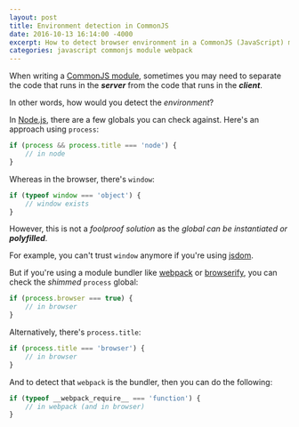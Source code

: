 ```yaml
---
layout: post
title: Environment detection in CommonJS
date: 2016-10-13 16:14:00 -4000
excerpt: How to detect browser environment in a CommonJS (JavaScript) module.
categories: javascript commonjs module webpack
---
```


When writing a [CommonJS module](https://addyosmani.com/resources/essentialjsdesignpatterns/book/#detailcommonjs), sometimes you may need to separate the code that runs in the **_server_** from the code that runs in the **_client_**.

In other words, how would you detect the _environment_?

In [Node.js](https://nodejs.org), there are a few globals you can check against. Here's an approach using `process`:

```js
if (process && process.title === 'node') {
    // in node
}
```

Whereas in the browser, there's `window`:

```js
if (typeof window === 'object') {
    // window exists
}
```

However, this is not a _foolproof solution_ as the _global can be instantiated or **polyfilled**_.

For example, you can't trust `window` anymore if you're using [jsdom](https://github.com/tmpvar/jsdom).

But if you're using a module bundler like [webpack](https://webpack.github.io) or [browserify](https://browserify.org), you can check the _shimmed_ `process` global:

```js
if (process.browser === true) {
    // in browser
}
```

Alternatively, there's `process.title`:

```js
if (process.title === 'browser') {
    // in browser
}
```

And to detect that `webpack` is the bundler, then you can do the following:

```js
if (typeof __webpack_require__ === 'function') {
    // in webpack (and in browser)
}
```

